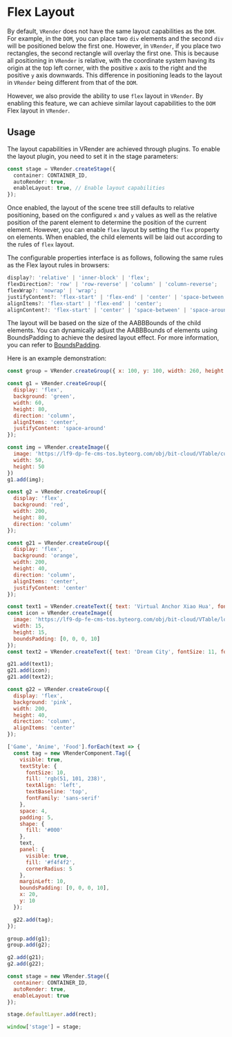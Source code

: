# Flex Layout

By default, `VRender` does not have the same layout capabilities as the `DOM`. For example, in the `DOM`, you can place two `div` elements and the second `div` will be positioned below the first one. However, in `VRender`, if you place two rectangles, the second rectangle will overlay the first one. This is because all positioning in `VRender` is relative, with the coordinate system having its origin at the top left corner, with the positive `x` axis to the right and the positive `y` axis downwards. This difference in positioning leads to the layout in `VRender` being different from that of the `DOM`.

However, we also provide the ability to use `flex` layout in `VRender`. By enabling this feature, we can achieve similar layout capabilities to the `DOM` Flex layout in `VRender`.

## Usage

The layout capabilities in VRender are achieved through plugins. To enable the layout plugin, you need to set it in the stage parameters:

```ts
const stage = VRender.createStage({
  container: CONTAINER_ID,
  autoRender: true,
  enableLayout: true, // Enable layout capabilities
});
```

Once enabled, the layout of the scene tree still defaults to relative positioning, based on the configured `x` and `y` values as well as the relative position of the parent element to determine the position of the current element. However, you can enable `flex` layout by setting the `flex` property on elements. When enabled, the child elements will be laid out according to the rules of `flex` layout.

The configurable properties interface is as follows, following the same rules as the Flex layout rules in browsers:

```ts
display?: 'relative' | 'inner-block' | 'flex';
flexDirection?: 'row' | 'row-reverse' | 'column' | 'column-reverse';
flexWrap?: 'nowrap' | 'wrap';
justifyContent?: 'flex-start' | 'flex-end' | 'center' | 'space-between' | 'space-around';
alignItems?: 'flex-start' | 'flex-end' | 'center';
alignContent?: 'flex-start' | 'center' | 'space-between' | 'space-around';
```

The layout will be based on the size of the AABBBounds of the child elements. You can dynamically adjust the AABBBounds of elements using BoundsPadding to achieve the desired layout effect. For more information, you can refer to [BoundsPadding](../FAQ/What_Is_BoundsPadding).

Here is an example demonstration:

```javascript livedemo template=vrender
const group = VRender.createGroup({ x: 100, y: 100, width: 260, height: 80, background: '#cecece', display: 'flex' });

const g1 = VRender.createGroup({
  display: 'flex',
  background: 'green',
  width: 60,
  height: 80,
  direction: 'column',
  alignItems: 'center',
  justifyContent: 'space-around'
});

const img = VRender.createImage({
  image: 'https://lf9-dp-fe-cms-tos.byteorg.com/obj/bit-cloud/VTable/custom-render/flower.jpg',
  width: 50,
  height: 50
})
g1.add(img);

const g2 = VRender.createGroup({
  display: 'flex',
  background: 'red',
  width: 200,
  height: 80,
  direction: 'column'
});

const g21 = VRender.createGroup({
  display: 'flex',
  background: 'orange',
  width: 200,
  height: 40,
  direction: 'column',
  alignItems: 'center',
  justifyContent: 'center'
});

const text1 = VRender.createText({ text: 'Virtual Anchor Xiao Hua', fontSize: 13, fontFamily: 'sans-serif', fill: 'black' });
const icon = VRender.createImage({
  image: 'https://lf9-dp-fe-cms-tos.byteorg.com/obj/bit-cloud/VTable/location.svg',
  width: 15,
  height: 15,
  boundsPadding: [0, 0, 0, 10]
});
const text2 = VRender.createText({ text: 'Dream City', fontSize: 11, fontFamily: 'sans-serif', fill: '#6f7070' });

g21.add(text1);
g21.add(icon);
g21.add(text2);

const g22 = VRender.createGroup({
  display: 'flex',
  background: 'pink',
  width: 200,
  height: 40,
  direction: 'column',
  alignItems: 'center'
});

['Game', 'Anime', 'Food'].forEach(text => {
  const tag = new VRenderComponent.Tag({
    visible: true,
    textStyle: {
      fontSize: 10,
      fill: 'rgb(51, 101, 238)',
      textAlign: 'left',
      textBaseline: 'top',
      fontFamily: 'sans-serif'
    },
    space: 4,
    padding: 5,
    shape: {
      fill: '#000'
    },
    text,
    panel: {
      visible: true,
      fill: '#f4f4f2',
      cornerRadius: 5
    },
    marginLeft: 10,
    boundsPadding: [0, 0, 0, 10],
    x: 20,
    y: 10
  });

  g22.add(tag);
});

group.add(g1);
group.add(g2);

g2.add(g21);
g2.add(g22);

const stage = new VRender.Stage({
  container: CONTAINER_ID,
  autoRender: true,
  enableLayout: true
});

stage.defaultLayer.add(rect);

window['stage'] = stage;
```
